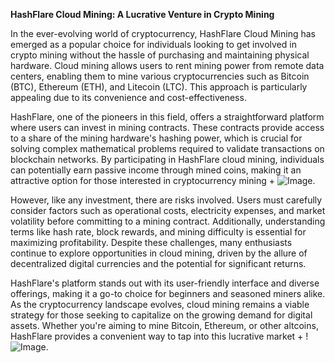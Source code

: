 **HashFlare Cloud Mining: A Lucrative Venture in Crypto Mining**

In the ever-evolving world of cryptocurrency, HashFlare Cloud Mining has emerged as a popular choice for individuals looking to get involved in crypto mining without the hassle of purchasing and maintaining physical hardware. Cloud mining allows users to rent mining power from remote data centers, enabling them to mine various cryptocurrencies such as Bitcoin (BTC), Ethereum (ETH), and Litecoin (LTC). This approach is particularly appealing due to its convenience and cost-effectiveness.

HashFlare, one of the pioneers in this field, offers a straightforward platform where users can invest in mining contracts. These contracts provide access to a share of the mining hardware's hashing power, which is crucial for solving complex mathematical problems required to validate transactions on blockchain networks. By participating in HashFlare cloud mining, individuals can potentially earn passive income through mined coins, making it an attractive option for those interested in cryptocurrency mining + ![Image](https://github.com/user-attachments/assets/057c907c-805e-4310-a052-f5031067f3de).

However, like any investment, there are risks involved. Users must carefully consider factors such as operational costs, electricity expenses, and market volatility before committing to a mining contract. Additionally, understanding terms like hash rate, block rewards, and mining difficulty is essential for maximizing profitability. Despite these challenges, many enthusiasts continue to explore opportunities in cloud mining, driven by the allure of decentralized digital currencies and the potential for significant returns.

HashFlare's platform stands out with its user-friendly interface and diverse offerings, making it a go-to choice for beginners and seasoned miners alike. As the cryptocurrency landscape evolves, cloud mining remains a viable strategy for those seeking to capitalize on the growing demand for digital assets. Whether you're aiming to mine Bitcoin, Ethereum, or other altcoins, HashFlare provides a convenient way to tap into this lucrative market + !![Image](https://github.com/user-attachments/assets/057c907c-805e-4310-a052-f5031067f3de).